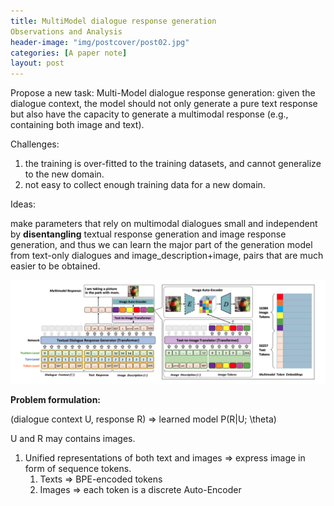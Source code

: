 ```yaml
---
title: MultiModel dialogue response generation
Observations and Analysis
header-image: "img/postcover/post02.jpg"
categories: [A paper note]
layout: post
---
```




Propose a new task: Multi-Model dialogue response generation: given the dialogue context, the model should not only generate a pure text response but also have the capacity to generate a multimodal response (e.g., containing both image and text).





Challenges:

1. the training is over-fitted to the training datasets, and cannot generalize to the new domain.
2. not easy to collect enough training data for a new domain.





Ideas:

make parameters that rely on multimodal dialogues small and independent by **disentangling** textual response generation and image response generation, and thus we can learn the major part of the generation model from text-only dialogues and image_description+image, pairs that are much easier to be obtained.



![image-20240318185701629](../../img/a_img_store/image-20240318185701629.png)

**Problem formulation:**

(dialogue context U, response R) => learned model P(R|U; \theta) 

U and R may contains images.



1. Unified representations of both text and images => express image in form of sequence tokens.
   1. Texts => BPE-encoded tokens
   2. Images => each token is a discrete Auto-Encoder
